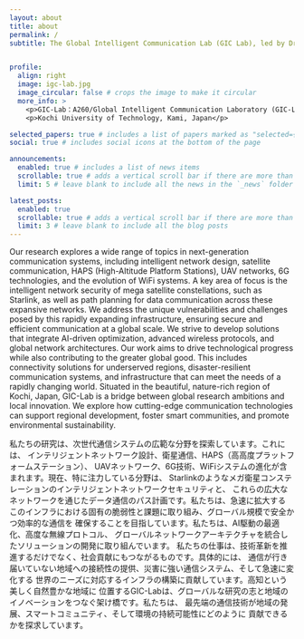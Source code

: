 ```yaml
---
layout: about
title: about
permalink: /
subtitle: The Global Intelligent Communication Lab (GIC Lab), led by Dr. Shikhar Verma at Kochi University of Technology, conducts research on next-generation communication systems including satellite networks, HAPS, UAVs, 6G, and advanced WiFi. We focus on intelligent, AI-driven network design and security—especially for mega-constellations like Starlink. Our work bridges global-scale infrastructure with real-world needs like rural connectivity, disaster resilience, and smart community development.


profile:
  align: right
  image: igc-lab.jpg
  image_circular: false # crops the image to make it circular
  more_info: >
    <p>GIC-Lab：A260/Global Intelligent Communication Laboratory (GIC-Lab)</p>
    <p>Kochi University of Technology, Kami, Japan</p>

selected_papers: true # includes a list of papers marked as "selected={true}"
social: true # includes social icons at the bottom of the page

announcements:
  enabled: true # includes a list of news items
  scrollable: true # adds a vertical scroll bar if there are more than 3 news items
  limit: 5 # leave blank to include all the news in the `_news` folder

latest_posts:
  enabled: true
  scrollable: true # adds a vertical scroll bar if there are more than 3 new posts items
  limit: 3 # leave blank to include all the blog posts
---
```


Our research explores a wide range of topics in next-generation communication systems,
including intelligent network design, satellite communication, HAPS (High-Altitude Platform Stations),
UAV networks, 6G technologies, and the evolution of WiFi systems. A key area of focus is
the intelligent network security of mega satellite constellations, such as Starlink, as well as
path planning for data communication across these expansive networks. We address the unique
vulnerabilities and challenges posed by this rapidly expanding infrastructure, ensuring secure
and efficient communication at a global scale. We strive to develop solutions that integrate
AI-driven optimization, advanced wireless protocols, and global network architectures. Our work
aims to drive technological progress while also contributing to the greater global good.
This includes connectivity solutions for underserved regions, disaster-resilient communication
systems, and infrastructure that can meet the needs of a rapidly changing world. Situated in the
beautiful, nature-rich region of Kochi, Japan, GIC-Lab is a bridge between global research
ambitions and local innovation. We explore how cutting-edge communication technologies can
support regional development, foster smart communities, and promote environmental sustainability.

私たちの研究は、次世代通信システムの広範な分野を探索しています。これには、
インテリジェントネットワーク設計、衛星通信、HAPS（高高度プラットフォームステーション）、
UAVネットワーク、6G技術、WiFiシステムの進化が含まれます。現在、特に注力している分野は、
Starlinkのようなメガ衛星コンステレーションのインテリジェントネットワークセキュリティと、
これらの広大なネットワークを通じたデータ通信のパス計画です。私たちは、急速に拡大する
このインフラにおける固有の脆弱性と課題に取り組み、グローバル規模で安全かつ効率的な通信を
確保することを目指しています。私たちは、AI駆動の最適化、高度な無線プロトコル、
グローバルネットワークアーキテクチャを統合したソリューションの開発に取り組んでいます。
私たちの仕事は、技術革新を推進するだけでなく、社会貢献にもつながるものです。具体的には、
通信が行き届いていない地域への接続性の提供、災害に強い通信システム、そして急速に変化する
世界のニーズに対応するインフラの構築に貢献しています。高知という美しく自然豊かな地域に
位置するGIC-Labは、グローバルな研究の志と地域のイノベーションをつなぐ架け橋です。私たちは、
最先端の通信技術が地域の発展、スマートコミュニティ、そして環境の持続可能性にどのように
貢献できるかを探求しています。

